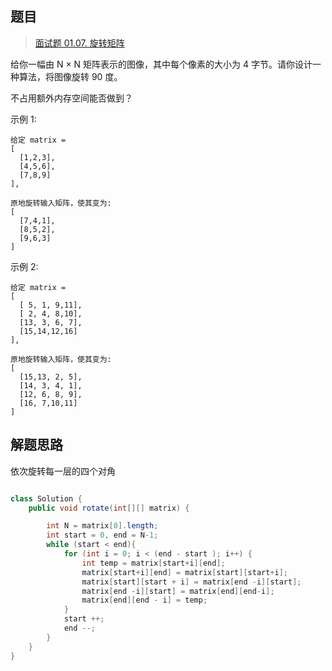 ## 题目

> [面试题 01.07. 旋转矩阵](https://leetcode-cn.com/problems/rotate-matrix-lcci/)

给你一幅由 N × N 矩阵表示的图像，其中每个像素的大小为 4 字节。请你设计一种算法，将图像旋转 90 度。

不占用额外内存空间能否做到？

 

示例 1:

```
给定 matrix = 
[
  [1,2,3],
  [4,5,6],
  [7,8,9]
],

原地旋转输入矩阵，使其变为:
[
  [7,4,1],
  [8,5,2],
  [9,6,3]
]
```

示例 2:

```
给定 matrix =
[
  [ 5, 1, 9,11],
  [ 2, 4, 8,10],
  [13, 3, 6, 7],
  [15,14,12,16]
], 

原地旋转输入矩阵，使其变为:
[
  [15,13, 2, 5],
  [14, 3, 4, 1],
  [12, 6, 8, 9],
  [16, 7,10,11]
]
```





## 解题思路

依次旋转每一层的四个对角

<center><img src="https://ning-wang.oss-cn-beijing.aliyuncs.com/blog-imags/image-20210710114528452.png" alt="" /></center>

```java
class Solution {
    public void rotate(int[][] matrix) {

        int N = matrix[0].length;
        int start = 0, end = N-1;
        while (start < end){
            for (int i = 0; i < (end - start ); i++) {
                int temp = matrix[start+i][end];
                matrix[start+i][end] = matrix[start][start+i];
                matrix[start][start + i] = matrix[end -i][start];
                matrix[end -i][start] = matrix[end][end-i];
                matrix[end][end - i] = temp;
            }
            start ++;
            end --;
        }
    }
}
```

